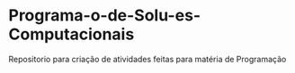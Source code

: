 # Programa-o-de-Solu-es-Computacionais
Repositorio para criação de atividades feitas para matéria de Programação 

